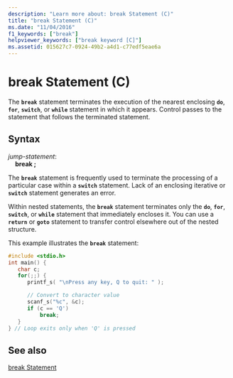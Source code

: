 ```yaml
---
description: "Learn more about: break Statement (C)"
title: "break Statement (C)"
ms.date: "11/04/2016"
f1_keywords: ["break"]
helpviewer_keywords: ["break keyword [C]"]
ms.assetid: 015627c7-0924-49b2-a4d1-c77edf5eae6a
---
```

# break Statement (C)

The **`break`** statement terminates the execution of the nearest enclosing **`do`**, **`for`**, **`switch`**, or **`while`** statement in which it appears. Control passes to the statement that follows the terminated statement.

## Syntax

*jump-statement*:<br/>
&nbsp;&nbsp;&nbsp;&nbsp;**break ;**

The **`break`** statement is frequently used to terminate the processing of a particular case within a **`switch`** statement. Lack of an enclosing iterative or **`switch`** statement generates an error.

Within nested statements, the **`break`** statement terminates only the **`do`**, **`for`**, **`switch`**, or **`while`** statement that immediately encloses it. You can use a **`return`** or **`goto`** statement to transfer control elsewhere out of the nested structure.

This example illustrates the **`break`** statement:

```C
#include <stdio.h>
int main() {
   char c;
   for(;;) {
      printf_s( "\nPress any key, Q to quit: " );

      // Convert to character value
      scanf_s("%c", &c);
      if (c == 'Q')
          break;
   }
} // Loop exits only when 'Q' is pressed
```

## See also

[break Statement](../cpp/break-statement-cpp.md)
